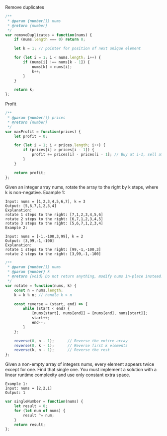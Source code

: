 
Remove duplicates
```js
/**
 * @param {number[]} nums
 * @return {number}
 */
var removeDuplicates = function(nums) {
    if (nums.length === 0) return 0;

    let k = 1; // pointer for position of next unique element

    for (let i = 1; i < nums.length; i++) {
        if (nums[i] !== nums[k - 1]) {
            nums[k] = nums[i];
            k++;
        }
    }

    return k;
};
```

Profit
```js
/**
 * @param {number[]} prices
 * @return {number}
 */
var maxProfit = function(prices) {
    let profit = 0;

    for (let i = 1; i < prices.length; i++) {
        if (prices[i] > prices[i - 1]) {
            profit += prices[i] - prices[i - 1]; // Buy at i-1, sell at i
        }
    }

    return profit;
};
```

Given an integer array nums, rotate the array to the right by k steps, where k is non-negative.
Example 1:

```
Input: nums = [1,2,3,4,5,6,7], k = 3
Output: [5,6,7,1,2,3,4]
Explanation:
rotate 1 steps to the right: [7,1,2,3,4,5,6]
rotate 2 steps to the right: [6,7,1,2,3,4,5]
rotate 3 steps to the right: [5,6,7,1,2,3,4]
Example 2:
```

```
Input: nums = [-1,-100,3,99], k = 2
Output: [3,99,-1,-100]
Explanation: 
rotate 1 steps to the right: [99,-1,-100,3]
rotate 2 steps to the right: [3,99,-1,-100]
```


```js
/**
 * @param {number[]} nums
 * @param {number} k
 * @return {void} Do not return anything, modify nums in-place instead.
 */
var rotate = function(nums, k) {
    const n = nums.length;
    k = k % n; // handle k > n

    const reverse = (start, end) => {
        while (start < end) {
            [nums[start], nums[end]] = [nums[end], nums[start]];
            start++;
            end--;
        }
    };

    reverse(0, n - 1);      // Reverse the entire array
    reverse(0, k - 1);      // Reverse first k elements
    reverse(k, n - 1);      // Reverse the rest
};

```


Given a non-empty array of integers nums, every element appears twice except for one. Find that single one.
You must implement a solution with a linear runtime complexity and use only constant extra space.

 ```
Example 1:
Input: nums = [2,2,1]
Output: 1
```

```js
var singleNumber = function(nums) {
    let result = 0;
    for (let num of nums) {
        result ^= num;
    }
    return result;
};
```

